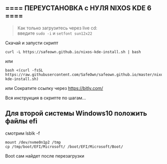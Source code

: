 ## ==== ПЕРЕУСТАНОВКА с НУЛЯ NIXOS KDE 6 ====    


>Как только загрузитесь через live cd:<br/>
  введите `sudo -i` и `setfont sun12x22`<br/>
  
Скачай и запусти скрипт
```
curl -L https://safeown.github.io/nixos-kde-install.sh | bash
```
  или
```
bash <(curl -fsSL https://raw.githubusercontent.com/SafeOwn/safeown.github.io/master/nixos-kde-install.sh)
```
  или 
Сократите ссылку через https://bitly.com/

Вся инструкция в скрипте по шагам...



## Для второй системы Windows10 положить файлы efi
смотрим lsblk -f

```
mount /dev/nvme0n1p2 /tmp
cp /tmp/boot/EFI/Microsoft/ /boot/EFI/Microsoft/Boot/
```

Boot сам найдет после перезагрузки
